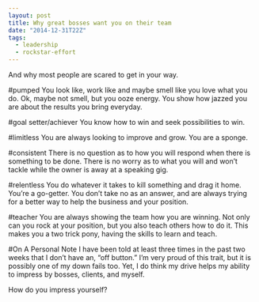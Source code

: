 ```yaml
---
layout: post
title: Why great bosses want you on their team
date: "2014-12-31T22Z"
tags:
  - leadership
  - rockstar-effort
---
```


And why most people are scared to get in your way.

#pumped
You look like, work like and maybe smell like you love what you do.
Ok, maybe not smell, but you ooze energy. You show how jazzed you are about the results you bring everyday.

#goal setter/achiever
You know how to win and seek possibilities to win.

#limitless
You are always looking to improve and grow. You are a sponge.

#consistent
There is no question as to how you will respond when there is something to be done. There is no worry as to what you will and won’t tackle while the owner is away at a speaking gig.

#relentless
You do whatever it takes to kill something and drag it home. You’re a go-getter. You don’t take no as an answer, and are always trying for a better way to help the business and your position.

#teacher
You are always showing the team how you are winning. Not only can you rock at your position, but you also teach others how to do it. This makes you a two trick pony, having the skills to learn and teach.

#On A Personal Note
I have been told at least three times in the past two weeks that I don’t have an, “off button.” I’m very proud of this trait, but it is possibly one of my down fails too. Yet, I do think my drive helps my ability to impress by bosses, clients, and myself.

How do you impress yourself?
